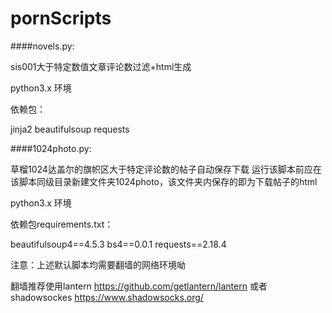 # pornScripts

####novels.py:

sis001大于特定数值文章评论数过滤+html生成

python3.x 环境

依赖包：

  jinja2
  beautifulsoup
  requests

####1024photo.py:

草榴1024达盖尔的旗帜区大于特定评论数的帖子自动保存下载
运行该脚本前应在该脚本同级目录新建文件夹1024photo，该文件夹内保存的即为下载帖子的html

python3.x 环境

依赖包requirements.txt：

  beautifulsoup4==4.5.3
  bs4==0.0.1
  requests==2.18.4


注意：上述默认脚本均需要翻墙的网络环境呦 


翻墙推荐使用lantern https://github.com/getlantern/lantern    或者 shadowsockes https://www.shadowsocks.org/  
